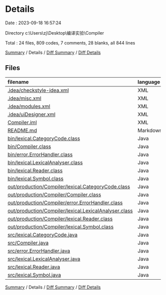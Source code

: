 # Details

Date : 2023-09-18 16:57:24

Directory c:\\Users\\zj\\Desktop\\编译实验\\Compiler

Total : 24 files,  809 codes, 7 comments, 28 blanks, all 844 lines

[Summary](results.md) / Details / [Diff Summary](diff.md) / [Diff Details](diff-details.md)

## Files
| filename | language | code | comment | blank | total |
| :--- | :--- | ---: | ---: | ---: | ---: |
| [.idea/checkstyle-idea.xml](/.idea/checkstyle-idea.xml) | XML | 16 | 0 | 0 | 16 |
| [.idea/misc.xml](/.idea/misc.xml) | XML | 6 | 0 | 0 | 6 |
| [.idea/modules.xml](/.idea/modules.xml) | XML | 8 | 0 | 0 | 8 |
| [.idea/uiDesigner.xml](/.idea/uiDesigner.xml) | XML | 124 | 0 | 0 | 124 |
| [Compiler.iml](/Compiler.iml) | XML | 11 | 0 | 0 | 11 |
| [README.md](/README.md) | Markdown | 10 | 0 | 9 | 19 |
| [bin/lexical.CategoryCode.class](/bin/CategoryCode.class) | Java | 21 | 0 | 0 | 21 |
| [bin/Compiler.class](/bin/Compiler.class) | Java | 26 | 0 | 0 | 26 |
| [bin/error.ErrorHandler.class](/bin/ErrorHandler.class) | Java | 9 | 0 | 0 | 9 |
| [bin/lexical.LexicalAnalyser.class](/bin/LexicalAnalyser.class) | Java | 52 | 0 | 0 | 52 |
| [bin/lexical.Reader.class](/bin/Reader.class) | Java | 22 | 0 | 0 | 22 |
| [bin/lexical.Symbol.class](/bin/Symbol.class) | Java | 20 | 0 | 0 | 20 |
| [out/production/Compiler/lexical.CategoryCode.class](/out/production/Compiler/CategoryCode.class) | Java | 24 | 0 | 0 | 24 |
| [out/production/Compiler/Compiler.class](/out/production/Compiler/Compiler.class) | Java | 26 | 0 | 0 | 26 |
| [out/production/Compiler/error.ErrorHandler.class](/out/production/Compiler/ErrorHandler.class) | Java | 8 | 0 | 0 | 8 |
| [out/production/Compiler/lexical.LexicalAnalyser.class](/out/production/Compiler/LexicalAnalyser.class) | Java | 81 | 0 | 0 | 81 |
| [out/production/Compiler/lexical.Reader.class](/out/production/Compiler/Reader.class) | Java | 26 | 0 | 0 | 26 |
| [out/production/Compiler/lexical.Symbol.class](/out/production/Compiler/Symbol.class) | Java | 14 | 0 | 0 | 14 |
| [src/lexical.CategoryCode.java](/src/CategoryCode.java) | Java | 40 | 0 | 1 | 41 |
| [src/Compiler.java](/src/Compiler.java) | Java | 13 | 1 | 2 | 16 |
| [src/error.ErrorHandler.java](/src/ErrorHandler.java) | Java | 5 | 0 | 1 | 6 |
| [src/lexical.LexicalAnalyser.java](/src/LexicalAnalyser.java) | Java | 202 | 6 | 8 | 216 |
| [src/lexical.Reader.java](/src/Reader.java) | Java | 39 | 0 | 6 | 45 |
| [src/lexical.Symbol.java](/src/Symbol.java) | Java | 6 | 0 | 1 | 7 |

[Summary](results.md) / Details / [Diff Summary](diff.md) / [Diff Details](diff-details.md)